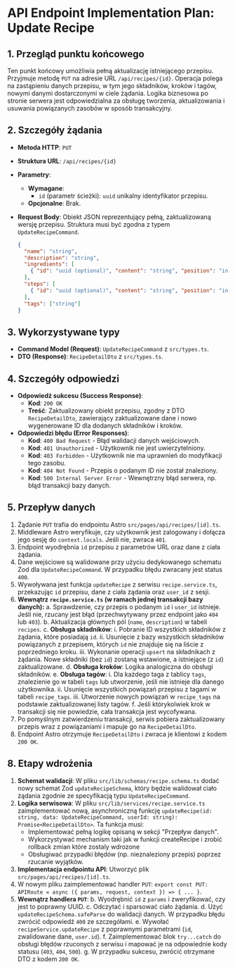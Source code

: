 # API Endpoint Implementation Plan: Update Recipe

## 1. Przegląd punktu końcowego
Ten punkt końcowy umożliwia pełną aktualizację istniejącego przepisu. Przyjmuje metodę `PUT` na adresie URL `/api/recipes/{id}`. Operacja polega na zastąpieniu danych przepisu, w tym jego składników, kroków i tagów, nowymi danymi dostarczonymi w ciele żądania. Logika biznesowa po stronie serwera jest odpowiedzialna za obsługę tworzenia, aktualizowania i usuwania powiązanych zasobów w sposób transakcyjny.

## 2. Szczegóły żądania
-   **Metoda HTTP**: `PUT`
-   **Struktura URL**: `/api/recipes/{id}`
-   **Parametry**:
    -   **Wymagane**:
        -   `id` (parametr ścieżki): `uuid` unikalny identyfikator przepisu.
    -   **Opcjonalne**: Brak.
-   **Request Body**: Obiekt JSON reprezentujący pełną, zaktualizowaną wersję przepisu. Struktura musi być zgodna z typem `UpdateRecipeCommand`.

    ```json
    {
      "name": "string",
      "description": "string",
      "ingredients": [
        { "id": "uuid (optional)", "content": "string", "position": "integer" }
      ],
      "steps": [
        { "id": "uuid (optional)", "content": "string", "position": "integer" }
      ],
      "tags": ["string"]
    }
    ```

## 3. Wykorzystywane typy
-   **Command Model (Request)**: `UpdateRecipeCommand` z `src/types.ts`.
-   **DTO (Response)**: `RecipeDetailDto` z `src/types.ts`.

## 4. Szczegóły odpowiedzi
-   **Odpowiedź sukcesu (Success Response)**:
    -   **Kod**: `200 OK`
    -   **Treść**: Zaktualizowany obiekt przepisu, zgodny z DTO `RecipeDetailDto`, zawierający zaktualizowane dane i nowo wygenerowane ID dla dodanych składników i kroków.
-   **Odpowiedzi błędu (Error Responses)**:
    -   **Kod**: `400 Bad Request` - Błąd walidacji danych wejściowych.
    -   **Kod**: `401 Unauthorized` - Użytkownik nie jest uwierzytelniony.
    -   **Kod**: `403 Forbidden` - Użytkownik nie ma uprawnień do modyfikacji tego zasobu.
    -   **Kod**: `404 Not Found` - Przepis o podanym ID nie został znaleziony.
    -   **Kod**: `500 Internal Server Error` - Wewnętrzny błąd serwera, np. błąd transakcji bazy danych.

## 5. Przepływ danych
1.  Żądanie `PUT` trafia do endpointu Astro `src/pages/api/recipes/[id].ts`.
2.  Middleware Astro weryfikuje, czy użytkownik jest zalogowany i dołącza jego sesję do `context.locals`. Jeśli nie, zwraca `401`.
3.  Endpoint wyodrębnia `id` przepisu z parametrów URL oraz dane z ciała żądania.
4.  Dane wejściowe są walidowane przy użyciu dedykowanego schematu Zod dla `UpdateRecipeCommand`. W przypadku błędu zwracany jest status `400`.
5.  Wywoływana jest funkcja `updateRecipe` z serwisu `recipe.service.ts`, przekazując `id` przepisu, dane z ciała żądania oraz `user_id` z sesji.
6.  **Wewnątrz `recipe.service.ts` (w ramach jednej transakcji bazy danych):**
    a. Sprawdzenie, czy przepis o podanym `id` i `user_id` istnieje. Jeśli nie, rzucany jest błąd (przechwytywany przez endpoint jako `404` lub `403`).
    b. Aktualizacja głównych pól (`name`, `description`) w tabeli `recipes`.
    c. **Obsługa składników**:
        i. Pobranie ID wszystkich składników z żądania, które posiadają `id`.
        ii. Usunięcie z bazy wszystkich składników powiązanych z przepisem, których `id` nie znajduje się na liście z poprzedniego kroku.
        iii. Wykonanie operacji `upsert` na składnikach z żądania. Nowe składniki (bez `id`) zostaną wstawione, a istniejące (z `id`) zaktualizowane.
    d. **Obsługa kroków**: Logika analogiczna do obsługi składników.
    e. **Obsługa tagów**:
        i. Dla każdego taga z tablicy `tags`, znalezienie go w tabeli `tags` lub utworzenie, jeśli nie istnieje dla danego użytkownika.
        ii. Usunięcie wszystkich powiązań przepisu z tagami w tabeli `recipe_tags`.
        iii. Utworzenie nowych powiązań w `recipe_tags` na podstawie zaktualizowanej listy tagów.
    f. Jeśli którykolwiek krok w transakcji się nie powiedzie, cała transakcja jest wycofywana.
7.  Po pomyślnym zatwierdzeniu transakcji, serwis pobiera zaktualizowany przepis wraz z powiązaniami i mapuje go na `RecipeDetailDto`.
8.  Endpoint Astro otrzymuje `RecipeDetailDto` i zwraca je klientowi z kodem `200 OK`.



## 8. Etapy wdrożenia
1.  **Schemat walidacji**: W pliku `src/lib/schemas/recipe.schema.ts` dodać nowy schemat Zod `updateRecipeSchema`, który będzie walidował ciało żądania zgodnie ze specyfikacją typu `UpdateRecipeCommand`.
2.  **Logika serwisowa**: W pliku `src/lib/services/recipe.service.ts` zaimplementować nową, asynchroniczną funkcję `updateRecipe(id: string, data: UpdateRecipeCommand, userId: string): Promise<RecipeDetailDto>`. Ta funkcja musi:
    -   Implementować pełną logikę opisaną w sekcji "Przepływ danych".
    -   Wykorzystywać mechanism taki jak w funkcji createRecipe i zrobić rollback zmian które zostaly wdrozone
    -   Obsługiwać przypadki błędów (np. nieznaleziony przepis) poprzez rzucanie wyjątków.
3.  **Implementacja endpointu API**: Utworzyć plik `src/pages/api/recipes/[id].ts`.
4.  W nowym pliku zaimplementować handler `PUT`: `export const PUT: APIRoute = async ({ params, request, context }) => { ... }`.
5.  **Wewnątrz handlera `PUT`**:
    b. Wyodrębnić `id` z `params` i zweryfikować, czy jest to poprawny UUID.
    c. Odczytać i sparsować ciało żądania.
    d. Użyć `updateRecipeSchema.safeParse` do walidacji danych. W przypadku błędu zwrócić odpowiedź `400` ze szczegółami.
    e. Wywołać `recipeService.updateRecipe` z poprawnymi parametrami (`id`, zwalidowane dane, `user.id`).
    f. Zaimplementować blok `try...catch` do obsługi błędów rzuconych z serwisu i mapować je na odpowiednie kody statusu (`403`, `404`, `500`).
    g. W przypadku sukcesu, zwrócić otrzymane DTO z kodem `200 OK`.
